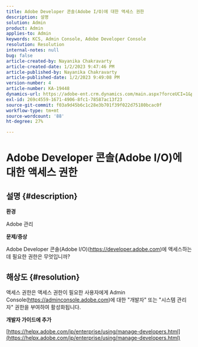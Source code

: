 ```yaml
---
title: Adobe Developer 콘솔(Adobe I/O)에 대한 액세스 권한
description: 설명
solution: Admin
product: Admin
applies-to: Admin
keywords: KCS, Admin Console, Adobe Developer Console
resolution: Resolution
internal-notes: null
bug: false
article-created-by: Nayanika Chakravarty
article-created-date: 1/2/2023 9:47:46 PM
article-published-by: Nayanika Chakravarty
article-published-date: 1/2/2023 9:49:08 PM
version-number: 4
article-number: KA-19448
dynamics-url: https://adobe-ent.crm.dynamics.com/main.aspx?forceUCI=1&pagetype=entityrecord&etn=knowledgearticle&id=99d6ec16-e78a-ed11-81ac-6045bd006c82
exl-id: 269c4559-1671-4906-8fc1-78587ac13f23
source-git-commit: f03a9d45b6c1c28e3b701f39f022d75180bcac0f
workflow-type: tm+mt
source-wordcount: '88'
ht-degree: 27%

---
```


# Adobe Developer 콘솔(Adobe I/O)에 대한 액세스 권한

## 설명 {#description}


<b>환경</b>

Adobe 관리

<b>문제/증상</b>

Adobe Developer 콘솔(Adobe I/O)(https://developer.adobe.com)에 액세스하는 데 필요한 권한은 무엇입니까?


## 해상도 {#resolution}


액세스 권한은 액세스 권한이 필요한 사용자에게 Admin Console(https://adminconsole.adobe.com)에 대한 &quot;개발자&quot; 또는 &quot;시스템 관리자&quot; 권한을 부여하여 활성화됩니다.

<b>개발자 가이드에 추가</b>

[https://helpx.adobe.com/jp/enterprise/using/manage-developers.html](https://helpx.adobe.com/jp/enterprise/using/manage-developers.html)
